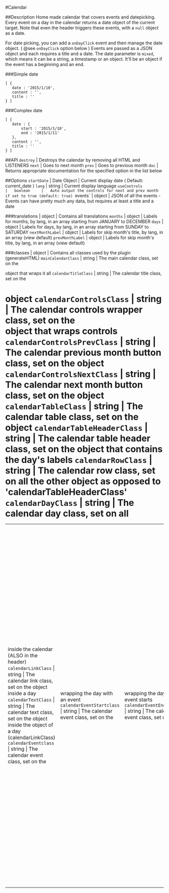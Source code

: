 #Calendar

##Description
Home made calendar that covers events and datepicking. Every event on a day in the calendar
returns a date object of the current target.  Note that even the header triggers these events,
with a `null` object as a date.

For date picking, you can add a `onDayClick` event and then manage the date object. ( @see `onDayClick` option below )
Events are passed as a JSON object and each requires a title and a date. The date parameter is `mixed`, which means it
can be a string, a timestamp or an object.  It'll be an object if the event has a beginning and an end.

 ###Simple date
 ```
 [ {
	date : '2015/1/10',
	content : '',
	title : ''
 } ]
 ```

 ###Complex date
 ```
 [ {
	date : {
		start : '2015/1/10',
		end : '2015/1/11'
	},
	content : '',
	title : ''
 } ]
 ```

 ##API
 `destroy`						| Destroys the calendar by removing all HTML and LISTENERS
 `next`							| Goes to next month
 `prev`							| Goes to previous month
 `doc`							| Returns appropriate documentation for the specified option in the list below

 ##Options
 `startDate` 					|	Date Object	|	Current display date ( Default: current_date )
 `lang` 						|	string		|	Current display language
 `useControls					|	boolean		|	Auto output the controls for next and prev month if set to true (default: true)
 `events`						|	object		|	JSON of all the events - Events can have pretty much any data, but requires at least a title and a date

 ###translations				|	object		|   Contains all translations
 	`months`					|	object		|	Labels for months, by lang, in an array starting from JANUARY to DECEMBER
 	`days`						|	object		|	Labels for days, by lang, in an array starting from SUNDAY to SATURDAY
 	`nextMonthLabel`			|	object		|	Labels for skip month's title, by lang, in an array (view default)
 	`prevMonthLabel`			|	object		|	Labels for skip month's title, by lang, in an array (view default)

 ###classes						|	object		| 	Contains all classes used by the plugin (generateHTML)
	`mainCalendarClass`			|	string		|	The main calendar class, set on the <div> object that wraps it all
	`calendarTitleClass`		|	string		|	The calendar title class, set on the <h1> object
	`calendarControlsClass`		|	string		|	The calendar controls wrapper class, set on the <div> object that wraps controls
	`calendarControlsPrevClass`	|	string		|	The calendar previous month button class, set on the <a> object
	`calendarControlsNextClass`	|	string		|	The calendar next month button class, set on the <a> object
	`calendarTableClass`		|	string		|	The calendar table class, set on the <table> object
	`calendarTableHeaderClass`	|	string		|	The calendar table header class, set on the <tr> object that contains the day's labels
	`calendarRowClass`			|	string		|	The calendar row class, set on all the other <tr> object as opposed to 'calendarTableHeaderClass'
	`calendarDayClass`			|	string		|	The calendar day class, set on all <td> inside the calendar (ALSO in the header)
	`calendarLinkClass`			|	string		|	The calendar link class, set on the <a> object inside a day
	`calendarTextClass`			|	string		|	The calendar text class, set on the <span> object inside the <a> object of a day (calendarLinkClass)
	`calendarEventclass`		|	string		|	The calendar event class, set on the <td> wrapping the day with an event
	`calendarEventStartclass`	|	string		|	The calendar event class, set on the <td> wrapping the day an event starts
	`calendarEventEndclass`		|	string		|	The calendar event class, set on the <td> wrapping the day an event ends
	`calendarEmptyDayClass`		|	string		|	The calendar empty day class, set on the <td> wrapping a day with no date

 ###callbacks					|	object		|	Contains all possible callbacks
	`onDayMouseOver`			|	function	|	Triggered when moving mouse over a day
	`onEventMouseOver`			|	function	|	Triggered when moving mouse over a day with an event
	`onDayMouseOut`				|	function	|	Triggered when moving mouse out of a day
	`onEventMouseOut`			|	function	|	Triggered when moving mouse out of a day with an event
	`onDayClick`				|	function	|	Triggered when clicking on a day
	`onEventClick`				|	function	|	Triggered when clicking on a day with an event
	`onPrev`					|	function	|	Triggered when clicking on the previous button / Added to the regular event @see changeMonth
	`onNext`					|	function	|	Triggered when clicking on the next button / Added to the regular event @see changeMonth

	Return self (Calendar object)